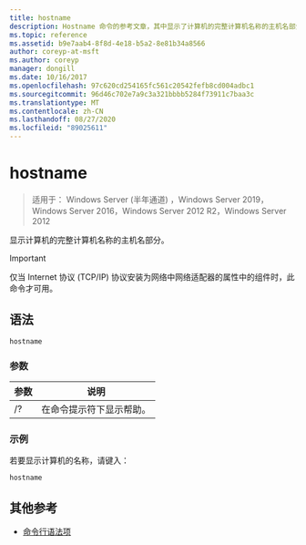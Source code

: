 ```yaml
---
title: hostname
description: Hostname 命令的参考文章，其中显示了计算机的完整计算机名称的主机名部分。
ms.topic: reference
ms.assetid: b9e7aab4-8f8d-4e18-b5a2-8e81b34a8566
author: coreyp-at-msft
ms.author: coreyp
manager: dongill
ms.date: 10/16/2017
ms.openlocfilehash: 97c620cd254165fc561c20542fefb8cd004adbc1
ms.sourcegitcommit: 96d46c702e7a9c3a321bbbb5284f73911c7baa3c
ms.translationtype: MT
ms.contentlocale: zh-CN
ms.lasthandoff: 08/27/2020
ms.locfileid: "89025611"
---
```

# <a name="hostname"></a>hostname

> 适用于： Windows Server (半年通道) ，Windows Server 2019，Windows Server 2016，Windows Server 2012 R2，Windows Server 2012

显示计算机的完整计算机名称的主机名部分。

>[!IMPORTANT]
> 仅当 Internet 协议 (TCP/IP) 协议安装为网络中网络适配器的属性中的组件时，此命令才可用。

## <a name="syntax"></a>语法

```
hostname
```

### <a name="parameters"></a>参数
| 参数 | 说明 |
| ------- | -------- |
| /? | 在命令提示符下显示帮助。 |

### <a name="examples"></a>示例

若要显示计算机的名称，请键入：

```
hostname
```

## <a name="additional-references"></a>其他参考

- [命令行语法项](command-line-syntax-key.md)
